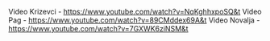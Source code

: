 Video Krizevci - https://www.youtube.com/watch?v=NqKghhxpoSQ&t
Video Pag - https://www.youtube.com/watch?v=89CMddex69A&t
Video Novalja - https://www.youtube.com/watch?v=7GXWK6ziNSM&t 
